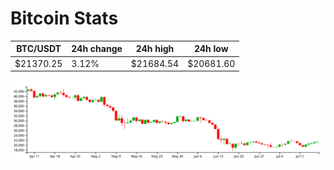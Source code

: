 # Bitcoin Stats

BTC/USDT|24h change|24h high|24h low|
|---|---|---|---|
|$21370.25|3.12%|$21684.54|$20681.60|

<img src="./chart.svg">

